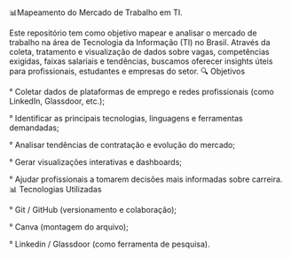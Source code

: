 📊Mapeamento do Mercado de Trabalho em TI.

Este repositório tem como objetivo mapear e analisar o mercado de trabalho na área de Tecnologia da Informação (TI) no Brasil. Através da coleta, tratamento e visualização de dados sobre vagas, competências exigidas, faixas salariais e tendências, buscamos oferecer insights úteis para profissionais, estudantes e empresas do setor.
🔍 Objetivos

° Coletar dados de plataformas de emprego e redes profissionais (como LinkedIn, Glassdoor, etc.);

° Identificar as principais tecnologias, linguagens e ferramentas demandadas;

° Analisar tendências de contratação e evolução do mercado;

° Gerar visualizações interativas e dashboards;

° Ajudar profissionais a tomarem decisões mais informadas sobre carreira.
📊 Tecnologias Utilizadas

° Git / GitHub (versionamento e colaboração);

° Canva (montagem do arquivo);

° Linkedin / Glassdoor (como ferramenta de pesquisa).
